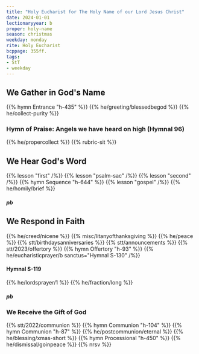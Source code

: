 ```yaml
---
title: "Holy Eucharist for The Holy Name of our Lord Jesus Christ"
date: 2024-01-01
lectionaryyear: b
proper: holy-name
season: christmas
weekday: monday
rite: Holy Eucharist
bcppage: 355ff.
tags:
- StT
- weekday
---
```

## We Gather in God's Name
{{% hymn Entrance "h-435" %}}
{{% he/greeting/blessedbegod %}}
{{% he/collect-purity %}}
### Hymn of Praise: Angels we have heard on high (Hymnal 96)
{{% he/propercollect %}}
{{% rubric-sit %}}
## We Hear God's Word
{{% lesson "first" /%}}
{{% lesson "psalm-sac" /%}}
{{% lesson "second" /%}}
{{% hymn Sequence "h-644" %}}
{{% lesson "gospel" /%}}
{{% he/homily/brief %}}
##### pb
## We Respond in Faith
{{% he/creed/nicene %}}
{{% misc/litanyofthanksgiving %}}
{{% he/peace %}}
{{% stt/birthdaysanniversaries %}}
{{% stt/announcements %}}
{{% stt/2023/offertory %}}
{{% hymn Offertory "h-93" %}}
{{% he/eucharisticprayer/b sanctus="Hymnal S-130" /%}}
#### Hymnal S-119
{{% he/lordsprayer/1 %}}
{{% he/fraction/long %}}
##### pb
### We Receive the Gift of God
{{% stt/2022/communion %}}
{{% hymn Communion "h-104" %}}
{{% hymn Communion "h-87" %}}
{{% he/postcommunion/eternal %}}
{{% he/blessing/xmas-short %}}
{{% hymn Processional "h-450" %}}
{{% he/dismissal/goinpeace %}}
{{% nrsv %}}

